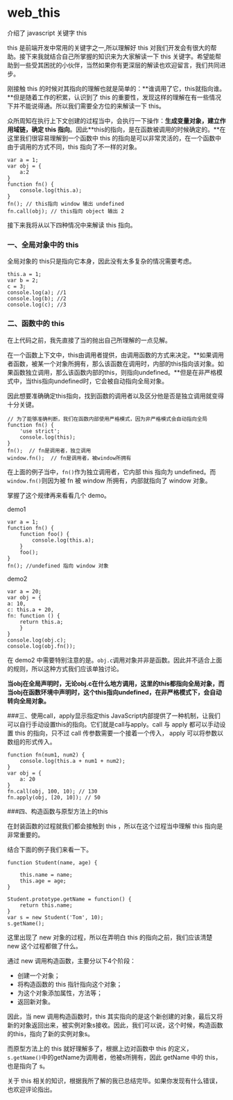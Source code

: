 # web_this
介绍了 javascript 关键字 this


this 是前端开发中常用的关键字之一,所以理解好 this 对我们开发会有很大的帮助。接下来我就结合自己所掌握的知识来为大家解读一下 this 关键字。希望能帮助到一些受其困扰的小伙伴，当然如果你有更深层的解读也欢迎留言，我们共同进步。

刚接触 this 的时候对其指向的理解也就是简单的：**谁调用了它，this就指向谁。**但是随着工作的积累，认识到了 this 的重要性，发现这样的理解在有一些情况下并不能说得通。所以我们需要全方位的来解读一下 this。

众所周知在执行上下文创建的过程当中，会执行一下操作：**生成变量对象，建立作用域链，确定 this 指向**。因此**this的指向，是在函数被调用的时候确定的。**在这里我们很容易理解到一个函数中 this 的指向是可以非常灵活的，在一个函数中由于调用的方式不同，this 指向了不一样的对象。

	var a = 1;
    var obj = {
        a:2
    }
    function fn() {
        console.log(this.a);
    }
    fn(); // this指向 window 输出 undefined
    fn.call(obj); // this指向 object 输出 2	
接下来我将从以下四种情况中来解读 this 指向。
 
### 一、全局对象中的 this 
全局对象的 this只是指向它本身，因此没有太多复杂的情况需要考虑。

	this.a = 1;
 	var b = 2;
	c = 3;
	console.log(a); //1
	console.log(b); //2
	console.log(c); //3
	

### 二、函数中的 this

在上代码之前，我先直接了当的抛出自己所理解的一点见解。

在一个函数上下文中，this由调用者提供，由调用函数的方式来决定。**如果调用者函数，被某一个对象所拥有，那么该函数在调用时，内部的this指向该对象。如果函数独立调用，那么该函数内部的this，则指向undefined。**但是在非严格模式中，当this指向undefined时，它会被自动指向全局对象。

因此想要准确确定this指向，找到函数的调用者以及区分他是否是独立调用就变得十分关键。
	
	// 为了能够准确判断，我们在函数内部使用严格模式，因为非严格模式会自动指向全局
	function fn() {
    	'use strict';
    	console.log(this);
	}
	fn();  // fn是调用者，独立调用
	window.fn();  // fn是调用者，被window所拥有

在上面的例子当中，`fn()`作为独立调用者，它内部 this 指向为 undefined。而`window.fn()`则因为被 fn 被 window 所拥有，内部就指向了 window 对象。

掌握了这个规律再来看看几个 demo。

demo1

	var a = 1;
    function fn() {
        function foo() {
            console.log(this.a);
        }
        foo();
    }
    fn(); //undefined 指向 window 对象
    
 demo2   
 	
 	var a = 20;
	var obj = {
    a: 10,
    c: this.a + 20,
    fn: function () {
        return this.a;
    	}
	}
	console.log(obj.c);  
	console.log(obj.fn());
在 demo2 中需要特别注意的是。`obj.c`调用对象并非是函数。因此并不适合上面的规则，所以这种方式我们应该单独讨论。

**当obj在全局声明时，无论obj.c在什么地方调用，这里的this都指向全局对象，而当obj在函数环境中声明时，这个this指向undefined，在非严格模式下，会自动转向全局对象。**


###三、使用call，apply显示指定this
JavaScript内部提供了一种机制，让我们可以自行手动设置this的指向。它们就是call与apply。call 与 apply 都可以手动设置 this 的指向，只不过 call 传参数需要一个接着一个传入， apply 可以将参数以数组的形式传入。

	function fn(num1, num2) {
    	console.log(this.a + num1 + num2);
	}
	var obj = {
    	a: 20
	}
	fn.call(obj, 100, 10); // 130
	fn.apply(obj, [20, 10]); // 50
	

###四、构造函数与原型方法上的this

在封装函数的过程就我们都会接触到 this ，所以在这个过程当中理解 this 指向是非常重要的。

结合下面的例子我们来看一下。

  	function Student(name, age) {

        this.name = name;
        this.age = age;
    }

    Student.prototype.getName = function() {
        return this.name;
    }
    var s = new Student('Tom', 10);
    s.getName();


这里出现了 new 对象的过程，所以在弄明白 this 的指向之前，我们应该清楚 new 这个过程都做了什么。

通过 new 调用构造函数，主要分以下4个阶段：

* 创建一个对象；
* 将构造函数的 this 指针指向这个对象；
* 为这个对象添加属性，方法等；
* 返回新对象。

因此，当 new 调用构造函数时，this 其实指向的是这个新创建的对象，最后又将新的对象返回出来，被实例对象s接收。因此，我们可以说，这个时候，构造函数的this，指向了新的实例对象s。

而原型方法上的 this 就好理解多了，根据上边对函数中 this 的定义，`s.getName()`中的getName为调用者，他被s所拥有，因此 getName 中的 this，也是指向了 s。

关于 this 相关的知识，根据我所了解的我已总结完毕。如果你发现有什么错误，也欢迎评论指出。


    
